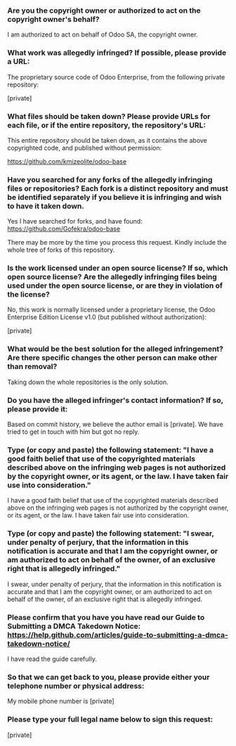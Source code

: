 ### Are you the copyright owner or authorized to act on the copyright owner's behalf?

I am authorized to act on behalf of Odoo SA, the copyright owner.

### What work was allegedly infringed? If possible, please provide a URL:

The proprietary source code of Odoo Enterprise, from the following private repository:

[private]

### What files should be taken down? Please provide URLs for each file, or if the entire repository, the repository's URL:

This entire repository should be taken down, as it contains the above copyrighted code, and published without permission:

https://github.com/kmizeolite/odoo-base

### Have you searched for any forks of the allegedly infringing files or repositories? Each fork is a distinct repository and must be identified separately if you believe it is infringing and wish to have it taken down.

Yes I have searched for forks, and have found:
https://github.com/Gofekra/odoo-base

There may be more by the time you process this request. Kindly include the whole tree of forks of this repository.

### Is the work licensed under an open source license? If so, which open source license? Are the allegedly infringing files being used under the open source license, or are they in violation of the license?

No, this work is normally licensed under a proprietary license, the Odoo Enterprise Edition License v1.0 (but published without authorization):

[private]

### What would be the best solution for the alleged infringement? Are there specific changes the other person can make other than removal?

Taking down the whole repositories is the only solution.

### Do you have the alleged infringer's contact information? If so, please provide it:

Based on commit history, we believe the author email is [private].
We have tried to get in touch with him but got no reply.

### Type (or copy and paste) the following statement: "I have a good faith belief that use of the copyrighted materials described above on the infringing web pages is not authorized by the copyright owner, or its agent, or the law. I have taken fair use into consideration."

I have a good faith belief that use of the copyrighted materials described above on the infringing web pages is not authorized by the copyright owner, or its agent, or the law. I have taken fair use into consideration.

### Type (or copy and paste) the following statement: "I swear, under penalty of perjury, that the information in this notification is accurate and that I am the copyright owner, or am authorized to act on behalf of the owner, of an exclusive right that is allegedly infringed."

I swear, under penalty of perjury, that the information in this notification is accurate and that I am the copyright owner, or am authorized to act on behalf of the owner, of an exclusive right that is allegedly infringed.

### Please confirm that you have you have read our Guide to Submitting a DMCA Takedown Notice: https://help.github.com/articles/guide-to-submitting-a-dmca-takedown-notice/

I have read the guide carefully.

### So that we can get back to you, please provide either your telephone number or physical address:

My mobile phone number is [private]

### Please type your full legal name below to sign this request:

[private]
